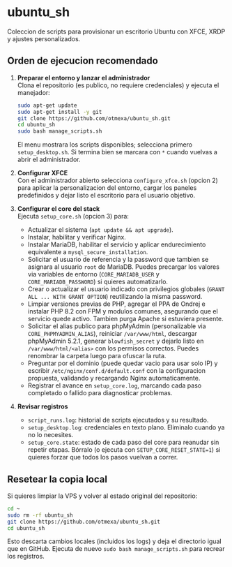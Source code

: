# ubuntu_sh

Coleccion de scripts para provisionar un escritorio Ubuntu con XFCE, XRDP y ajustes personalizados.

## Orden de ejecucion recomendado

1. **Preparar el entorno y lanzar el administrador**  
   Clona el repositorio (es publico, no requiere credenciales) y ejecuta el manejador:
   ```bash
   sudo apt-get update
   sudo apt-get install -y git
   git clone https://github.com/otmexa/ubuntu_sh.git
   cd ubuntu_sh
   sudo bash manage_scripts.sh
   ```  
   El menu mostrara los scripts disponibles; selecciona primero `setup_desktop.sh`. Si termina bien se marcara con `*` cuando vuelvas a abrir el administrador.

2. **Configurar XFCE**  
   Con el administrador abierto selecciona `configure_xfce.sh` (opcion 2) para aplicar la personalizacion del entorno, cargar los paneles predefinidos y dejar listo el escritorio para el usuario objetivo.

3. **Configurar el core del stack**  
   Ejecuta `setup_core.sh` (opcion 3) para:
   - Actualizar el sistema (`apt update && apt upgrade`).
   - Instalar, habilitar y verificar Nginx.
   - Instalar MariaDB, habilitar el servicio y aplicar endurecimiento equivalente a `mysql_secure_installation`.
   - Solicitar el usuario de referencia y la password que tambien se asignara al usuario `root` de MariaDB. Puedes precargar los valores via variables de entorno (`CORE_MARIADB_USER` y `CORE_MARIADB_PASSWORD`) si quieres automatizarlo.
   - Crear o actualizar el usuario indicado con privilegios globales (`GRANT ALL ... WITH GRANT OPTION`) reutilizando la misma password.
   - Limpiar versiones previas de PHP, agregar el PPA de Ondrej e instalar PHP 8.2 con FPM y modulos comunes, asegurando que el servicio quede activo. Tambien purga Apache si estuviera presente.
   - Solicitar el alias publico para phpMyAdmin (personalizable via `CORE_PHPMYADMIN_ALIAS`), reiniciar `/var/www/html`, descargar phpMyAdmin 5.2.1, generar `blowfish_secret` y dejarlo listo en `/var/www/html/<alias>` con los permisos correctos. Puedes renombrar la carpeta luego para ofuscar la ruta.
   - Preguntar por el dominio (puede quedar vacio para usar solo IP) y escribir `/etc/nginx/conf.d/default.conf` con la configuracion propuesta, validando y recargando Nginx automaticamente.
   - Registrar el avance en `setup_core.log`, marcando cada paso completado o fallido para diagnosticar problemas.

4. **Revisar registros**  
   - `script_runs.log`: historial de scripts ejecutados y su resultado.
   - `setup_desktop.log`: credenciales en texto plano. Eliminalo cuando ya no lo necesites.
   - `setup_core.state`: estado de cada paso del core para reanudar sin repetir etapas. Bórralo (o ejecuta con `SETUP_CORE_RESET_STATE=1`) si quieres forzar que todos los pasos vuelvan a correr.

## Resetear la copia local

Si quieres limpiar la VPS y volver al estado original del repositorio:

```bash
cd ~
sudo rm -rf ubuntu_sh
git clone https://github.com/otmexa/ubuntu_sh.git
cd ubuntu_sh
```

Esto descarta cambios locales (incluidos los logs) y deja el directorio igual que en GitHub. Ejecuta de nuevo `sudo bash manage_scripts.sh` para recrear los registros.
